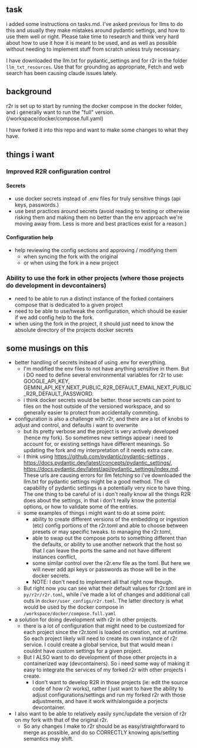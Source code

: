 ## task

i added some instructions on tasks.md. I've asked previous for llms to do this and usually they make mistakes around pydantic settings, and how to use them well or right. Please take time to research and
think very hard about how to use it how it is meant to be used, and as well as possible without needing to implement stuff from scratch unless truly necessary.

I have downloaded the llm.txt for pydantic_settings and for r2r in the folder `llm_txt_resources`. Use that for grounding as appropriate, Fetch and web search has been causing claude issues lately.

## background

r2r is set up to start by running the docker compose in the docker folder, and i generally want to run the "full" version. (/workspace/docker/compose.full.yaml)

I have forked it into this repo and want to make some changes to what they have.

## things i want

### Improved R2R configuration control

#### Secrets

- use docker secrets instead of .env files for truly sensitive things (api keys, passwords.)
- use best practices around secrets (avoid reading to testing or otherwise risking them and making them no better than the env approach we're moving away from. Less is more and best practices exist for a reason.)

#### Configuration help

- help reviewing the config sections and approving / modifying them
  - when syncing the fork with the original
  - or when using the fork in a new project

### Ability to use the fork in other projects (where those projects do development in devcontainers)

- need to be able to run a distinct instance of the forked containers compose that is dedicated to a given project
- need to be able to use/tweak the configuration, which should be easier if we add config help to the fork.
- when using the fork in the project, it should just need to know the absolute directory of the projects docker secrets

## some musings on this

- better handling of secrets instead of using .env for everything.
  - I'm modified the env files to not have anything sensitive in them. But i DO need to define several environmental variables for r2r to use: GOOGLE_API_KEY, GEMINI_API_KEY,NEXT_PUBLIC_R2R_DEFAULT_EMAIL,NEXT_PUBLIC_R2R_DEFAULT_PASSWORD.
  - i think docker secrets would be better. those secrets can point to files on the host outside of the versioned workspace, and so generally easier to protect from accidentally commiting.
- configuration is also a challenge with r2r, and there are a lot of knobs to adjust and control, and defaults i want to overwrite
  - but its pretty verbose and the project is very actively developed (hence my fork). So sometimes new settings appear i need to account for, or existing settings have different meanings. So updating the fork and my interpretation of it needs extra care.
  - I think using <https://github.com/pydantic/pydantic-settings> , <https://docs.pydantic.dev/latest/concepts/pydantic_settings/>, <https://docs.pydantic.dev/latest/api/pydantic_settings/index.md>. These urls are causing errors for llm fetching so i've downloaded the llm.txt for pydantic settings might be a good method. The cli capability of pydantic settings is a potentially very nice to have thing. The one thing to be careful of is i don't really know all the things R2R does about the settings, in that i don't really know the potential options, or how to validate some of the entries.
  - some examples of things i might want to do at some point:
    - ability to create different versions of the embedding or ingestion (etc) config portions of the r2r.toml and able to choose between presets or may specific tweaks. to managing the r2r.toml,
    - able to swap out the compose ports to something different than the defaults, or ability to use another network that the host so that I can leave the ports the same and not have different instances conflict,
    - some similar control over the r2r.env file as the toml. But here we will never add api keys or passwords as those will be in the docker secrets.
    - NOTE: I don't need to implement all that right now though.
  - But right now you can see what their default values for r2r.toml are in `py/r2r/r2r.toml`, while i've made a lot of changes and additional call outs in `docker/user_configs/r2r.toml`. The latter directory is what would be used by the docker compose in `/workspace/docker/compose.full.yaml`
- a solution for doing development with r2r in other projects.
  - there is a lot of configuration that might need to be customized for each project since the r2r.toml is loaded on creation, not at runtime. So each project likely will need to create its own instance of r2r service. I could create a global service, but that would mean i couldnt have custom settings for a given project.
  - But I ALSO want to do development of those other projects in a containerized way (devcontainers). So i need some way of making it easy to integrate the services of my forked r2r with other projects i create.
    - I don't want to develop R2R in those projects (ie: edit the source code of how r2r works), rather I just want to have the ability to adjust configurations/settings and run my forked r2r with those adjustments, and have it work with/alongside a porjects devcontainer.
- I also want to be able to relatively easily sync/update the version of r2r on my fork with that of the original r2r.
  - So any changes I make to r2r should be as easy/straightforward to merge as possible, and do so CORRECTLY knowing apis/setting semantics may shift.
